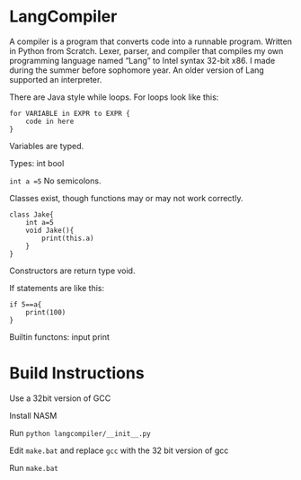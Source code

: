 
# LangCompiler
A compiler is a program that converts code into a runnable program. Written in Python from Scratch. Lexer, parser, and compiler that compiles my own programming language named “Lang” to Intel syntax 32-bit x86. I made  during the summer before sophomore year. An older version of Lang supported an interpreter. 


There are Java style while loops. For loops look like this:
```
for VARIABLE in EXPR to EXPR {
	code in here
}
```
Variables are typed. 

Types:
int
bool


`int a =5`
No semicolons.

Classes exist, though functions may or may not work correctly.
```
class Jake{
    int a=5
    void Jake(){
        print(this.a)
    }
}
```
Constructors are return type void.

If statements are like this:
```
if 5==a{
	print(100)
}
```

Builtin functons:
input
print
# Build Instructions

Use a 32bit version of GCC

Install NASM

Run `python langcompiler/__init__.py`

Edit `make.bat` and replace `gcc` with the 32 bit version of gcc

Run `make.bat`

